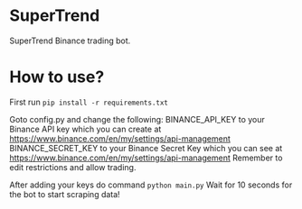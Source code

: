 # SuperTrend
SuperTrend Binance trading bot. 

# How to use?

First run ```pip install -r requirements.txt```

Goto config.py and change the following: 
BINANCE_API_KEY to your Binance API key which you can create at https://www.binance.com/en/my/settings/api-management
BINANCE_SECRET_KEY to your Binance Secret Key which you can see at https://www.binance.com/en/my/settings/api-management
Remember to edit restrictions and allow trading.

After adding your keys do command ```python main.py```
Wait for 10 seconds for the bot to start scraping data!
